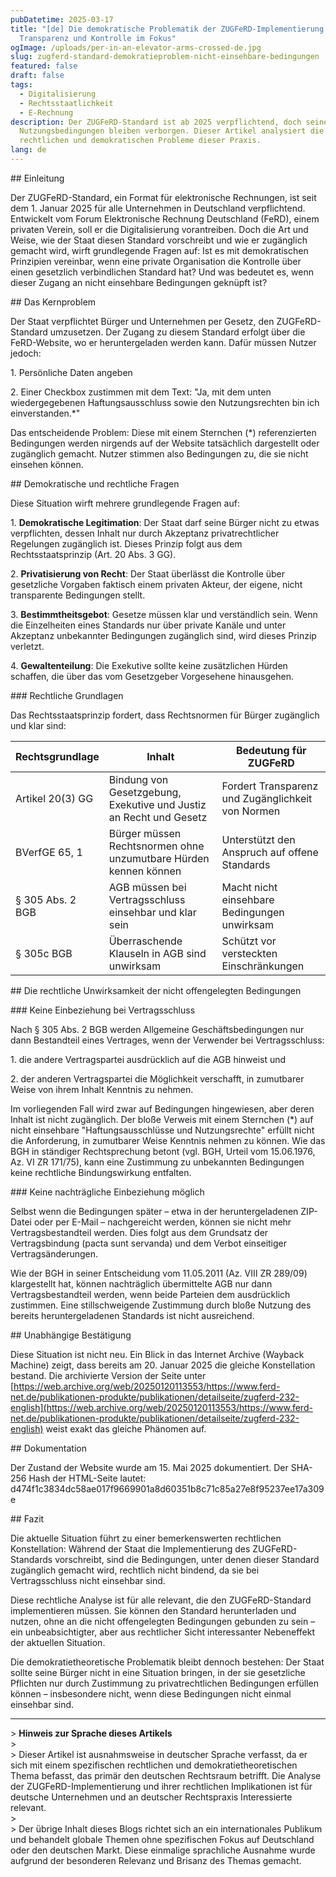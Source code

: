 ```yaml
---
pubDatetime: 2025-03-17
title: "[de] Die demokratische Problematik der ZUGFeRD-Implementierung:
  Transparenz und Kontrolle im Fokus"
ogImage: /uploads/per-in-an-elevator-arms-crossed-de.jpg
slug: zugferd-standard-demokratieproblem-nicht-einsehbare-bedingungen
featured: false
draft: false
tags:
  - Digitalisierung
  - Rechtsstaatlichkeit
  - E-Rechnung
description: Der ZUGFeRD-Standard ist ab 2025 verpflichtend, doch seine
  Nutzungsbedingungen bleiben verborgen. Dieser Artikel analysiert die
  rechtlichen und demokratischen Probleme dieser Praxis.
lang: de
---
```

\## Einleitung

Der ZUGFeRD-Standard, ein Format für elektronische Rechnungen, ist seit dem 1. Januar 2025 für alle Unternehmen in Deutschland verpflichtend. Entwickelt vom Forum Elektronische Rechnung Deutschland (FeRD), einem privaten Verein, soll er die Digitalisierung vorantreiben. Doch die Art und Weise, wie der Staat diesen Standard vorschreibt und wie er zugänglich gemacht wird, wirft grundlegende Fragen auf: Ist es mit demokratischen Prinzipien vereinbar, wenn eine private Organisation die Kontrolle über einen gesetzlich verbindlichen Standard hat? Und was bedeutet es, wenn dieser Zugang an nicht einsehbare Bedingungen geknüpft ist?

\## Das Kernproblem

Der Staat verpflichtet Bürger und Unternehmen per Gesetz, den ZUGFeRD-Standard umzusetzen. Der Zugang zu diesem Standard erfolgt über die FeRD-Website, wo er heruntergeladen werden kann. Dafür müssen Nutzer jedoch:

1\. Persönliche Daten angeben

2\. Einer Checkbox zustimmen mit dem Text: "Ja, mit dem unten wiedergegebenen Haftungsausschluss sowie den Nutzungsrechten bin ich einverstanden.\*"

Das entscheidende Problem: Diese mit einem Sternchen (\*) referenzierten Bedingungen werden nirgends auf der Website tatsächlich dargestellt oder zugänglich gemacht. Nutzer stimmen also Bedingungen zu, die sie nicht einsehen können.

\## Demokratische und rechtliche Fragen

Diese Situation wirft mehrere grundlegende Fragen auf:

1\. **Demokratische Legitimation**: Der Staat darf seine Bürger nicht zu etwas verpflichten, dessen Inhalt nur durch Akzeptanz privatrechtlicher Regelungen zugänglich ist. Dieses Prinzip folgt aus dem Rechtsstaatsprinzip (Art. 20 Abs. 3 GG).

2\. **Privatisierung von Recht**: Der Staat überlässt die Kontrolle über gesetzliche Vorgaben faktisch einem privaten Akteur, der eigene, nicht transparente Bedingungen stellt.

3\. **Bestimmtheitsgebot**: Gesetze müssen klar und verständlich sein. Wenn die Einzelheiten eines Standards nur über private Kanäle und unter Akzeptanz unbekannter Bedingungen zugänglich sind, wird dieses Prinzip verletzt.

4\. **Gewaltenteilung**: Die Exekutive sollte keine zusätzlichen Hürden schaffen, die über das vom Gesetzgeber Vorgesehene hinausgehen.

\### Rechtliche Grundlagen

Das Rechtsstaatsprinzip fordert, dass Rechtsnormen für Bürger zugänglich und klar sind:

| **Rechtsgrundlage** | **Inhalt** | **Bedeutung für ZUGFeRD** |
|-----------------------|---------------------------------------------------------------------------|-------------------------------------------------|
| Artikel 20(3) GG | Bindung von Gesetzgebung, Exekutive und Justiz an Recht und Gesetz | Fordert Transparenz und Zugänglichkeit von Normen |
| BVerfGE 65, 1 | Bürger müssen Rechtsnormen ohne unzumutbare Hürden kennen können | Unterstützt den Anspruch auf offene Standards |
| § 305 Abs. 2 BGB | AGB müssen bei Vertragsschluss einsehbar und klar sein | Macht nicht einsehbare Bedingungen unwirksam |
| § 305c BGB | Überraschende Klauseln in AGB sind unwirksam | Schützt vor versteckten Einschränkungen |

\## Die rechtliche Unwirksamkeit der nicht offengelegten Bedingungen

\### Keine Einbeziehung bei Vertragsschluss

Nach § 305 Abs. 2 BGB werden Allgemeine Geschäftsbedingungen nur dann Bestandteil eines Vertrages, wenn der Verwender bei Vertragsschluss:

1\. die andere Vertragspartei ausdrücklich auf die AGB hinweist und

2\. der anderen Vertragspartei die Möglichkeit verschafft, in zumutbarer Weise von ihrem Inhalt Kenntnis zu nehmen.

Im vorliegenden Fall wird zwar auf Bedingungen hingewiesen, aber deren Inhalt ist nicht zugänglich. Der bloße Verweis mit einem Sternchen (\*) auf nicht einsehbare "Haftungsausschlüsse und Nutzungsrechte" erfüllt nicht die Anforderung, in zumutbarer Weise Kenntnis nehmen zu können. Wie das BGH in ständiger Rechtsprechung betont (vgl. BGH, Urteil vom 15.06.1976, Az. VI ZR 171/75), kann eine Zustimmung zu unbekannten Bedingungen keine rechtliche Bindungswirkung entfalten.

\### Keine nachträgliche Einbeziehung möglich

Selbst wenn die Bedingungen später – etwa in der heruntergeladenen ZIP-Datei oder per E-Mail – nachgereicht werden, können sie nicht mehr Vertragsbestandteil werden. Dies folgt aus dem Grundsatz der Vertragsbindung (pacta sunt servanda) und dem Verbot einseitiger Vertragsänderungen.

Wie der BGH in seiner Entscheidung vom 11.05.2011 (Az. VIII ZR 289/09) klargestellt hat, können nachträglich übermittelte AGB nur dann Vertragsbestandteil werden, wenn beide Parteien dem ausdrücklich zustimmen. Eine stillschweigende Zustimmung durch bloße Nutzung des bereits heruntergeladenen Standards ist nicht ausreichend.

\## Unabhängige Bestätigung

Diese Situation ist nicht neu. Ein Blick in das Internet Archive (Wayback Machine) zeigt, dass bereits am 20. Januar 2025 die gleiche Konstellation bestand. Die archivierte Version der Seite unter [https://web.archive.org/web/20250120113553/https://www.ferd-net.de/publikationen-produkte/publikationen/detailseite/zugferd-232-english](https://web.archive.org/web/20250120113553/https://www.ferd-net.de/publikationen-produkte/publikationen/detailseite/zugferd-232-english) weist exakt das gleiche Phänomen auf.

\## Dokumentation

Der Zustand der Website wurde am 15. Mai 2025 dokumentiert. Der SHA-256 Hash der HTML-Seite lautet: d474f1c3834dc58ae017f9669901a8d60351b8c71c85a27e8f95237ee17a309e

\## Fazit

Die aktuelle Situation führt zu einer bemerkenswerten rechtlichen Konstellation: Während der Staat die Implementierung des ZUGFeRD-Standards vorschreibt, sind die Bedingungen, unter denen dieser Standard zugänglich gemacht wird, rechtlich nicht bindend, da sie bei Vertragsschluss nicht einsehbar sind.

Diese rechtliche Analyse ist für alle relevant, die den ZUGFeRD-Standard implementieren müssen. Sie können den Standard herunterladen und nutzen, ohne an die nicht offengelegten Bedingungen gebunden zu sein – ein unbeabsichtigter, aber aus rechtlicher Sicht interessanter Nebeneffekt der aktuellen Situation.

Die demokratietheoretische Problematik bleibt dennoch bestehen: Der Staat sollte seine Bürger nicht in eine Situation bringen, in der sie gesetzliche Pflichten nur durch Zustimmung zu privatrechtlichen Bedingungen erfüllen können – insbesondere nicht, wenn diese Bedingungen nicht einmal einsehbar sind.  

* * *

\> **Hinweis zur Sprache dieses Artikels**  
\>  
\> Dieser Artikel ist ausnahmsweise in deutscher Sprache verfasst, da er sich mit einem spezifischen rechtlichen und demokratietheoretischen Thema befasst, das primär den deutschen Rechtsraum betrifft. Die Analyse der ZUGFeRD-Implementierung und ihrer rechtlichen Implikationen ist für deutsche Unternehmen und an deutscher Rechtspraxis Interessierte relevant.  
\>  
\> Der übrige Inhalt dieses Blogs richtet sich an ein internationales Publikum und behandelt globale Themen ohne spezifischen Fokus auf Deutschland oder den deutschen Markt. Diese einmalige sprachliche Ausnahme wurde aufgrund der besonderen Relevanz und Brisanz des Themas gemacht.
